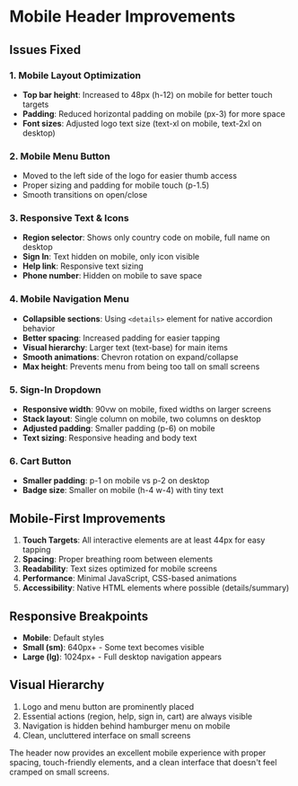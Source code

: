 # Mobile Header Improvements

## Issues Fixed

### 1. **Mobile Layout Optimization**
- **Top bar height**: Increased to 48px (h-12) on mobile for better touch targets
- **Padding**: Reduced horizontal padding on mobile (px-3) for more space
- **Font sizes**: Adjusted logo text size (text-xl on mobile, text-2xl on desktop)

### 2. **Mobile Menu Button**
- Moved to the left side of the logo for easier thumb access
- Proper sizing and padding for mobile touch (p-1.5)
- Smooth transitions on open/close

### 3. **Responsive Text & Icons**
- **Region selector**: Shows only country code on mobile, full name on desktop
- **Sign In**: Text hidden on mobile, only icon visible
- **Help link**: Responsive text sizing
- **Phone number**: Hidden on mobile to save space

### 4. **Mobile Navigation Menu**
- **Collapsible sections**: Using `<details>` element for native accordion behavior
- **Better spacing**: Increased padding for easier tapping
- **Visual hierarchy**: Larger text (text-base) for main items
- **Smooth animations**: Chevron rotation on expand/collapse
- **Max height**: Prevents menu from being too tall on small screens

### 5. **Sign-In Dropdown**
- **Responsive width**: 90vw on mobile, fixed widths on larger screens
- **Stack layout**: Single column on mobile, two columns on desktop
- **Adjusted padding**: Smaller padding (p-6) on mobile
- **Text sizing**: Responsive heading and body text

### 6. **Cart Button**
- **Smaller padding**: p-1 on mobile vs p-2 on desktop
- **Badge size**: Smaller on mobile (h-4 w-4) with tiny text

## Mobile-First Improvements

1. **Touch Targets**: All interactive elements are at least 44px for easy tapping
2. **Spacing**: Proper breathing room between elements
3. **Readability**: Text sizes optimized for mobile screens
4. **Performance**: Minimal JavaScript, CSS-based animations
5. **Accessibility**: Native HTML elements where possible (details/summary)

## Responsive Breakpoints

- **Mobile**: Default styles
- **Small (sm)**: 640px+ - Some text becomes visible
- **Large (lg)**: 1024px+ - Full desktop navigation appears

## Visual Hierarchy

1. Logo and menu button are prominently placed
2. Essential actions (region, help, sign in, cart) are always visible
3. Navigation is hidden behind hamburger menu on mobile
4. Clean, uncluttered interface on small screens

The header now provides an excellent mobile experience with proper spacing, touch-friendly elements, and a clean interface that doesn't feel cramped on small screens.